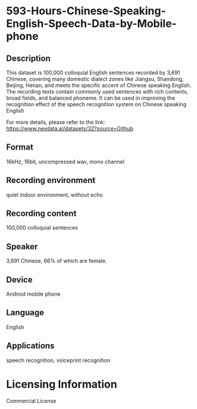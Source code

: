 # 593-Hours-Chinese-Speaking-English-Speech-Data-by-Mobile-phone


## Description
This dataset is 100,000 colloquial English sentences recorded by 3,691 Chinese, covering many domestic dialect zones like Jiangsu, Shandong, Beijing, Henan, and meets the specific accent of Chinese speaking English. The recording texts contain commonly used sentences with rich contents, broad fields, and balanced phoneme. It can be used in improving the recognition effect of the speech recognition system on Chinese speaking English

For more details, please refer to the link: https://www.nexdata.ai/datasets/32?source=Github


## Format
16kHz, 16bit, uncompressed wav, mono channel

## Recording environment
quiet indoor environment, without echo

## Recording content
100,000 colloquial sentences

## Speaker
3,691 Chinese, 66% of which are female.

## Device
Android mobile phone

## Language
English

## Applications
speech recognition, voiceprint recognition

# Licensing Information
Commercial License
